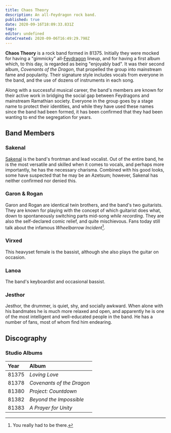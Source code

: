 ```yaml
---
title: Chaos Theory
description: An all-Feydragon rock band.
published: true
date: 2020-09-16T18:09:33.831Z
tags: 
editor: undefined
dateCreated: 2020-09-06T16:49:29.798Z
---
```


**Chaos Theory** is a rock band formed in 81375. Initially they were mocked for having a "gimmicky" all-[Feydragon](/species/feydragon) lineup, and for having a first album which, to this day, is regarded as being "enjoyably bad". It was their second album, *Covenants of the Dragon*, that propelled the group into mainstream fame and popularity. Their signature style includes vocals from everyone in the band, and the use of dozens of instruments in each song.

Along with a successful musical career, the band's members are known for their active work in bridging the social gap between Feydragons and mainstream Ramathian society. Everyone in the group goes by a stage name to protect their identities, and while they have used these names since the band had been formed, it has been confirmed that they had been wanting to end the segregation for years.

## Band Members

### Sakenal

[Sakenal](/characters/sakenal) is the band's frontman and lead vocalist. Out of the entire band, he is the most versatile and skilled when it comes to vocals, and perhaps more importantly, he has the necessary charisma. Combined with his good looks, some have suspected that he may be an Azetsum; however, Sakenal has neither confirmed nor denied this.

### Garon & Rogan

Garon and Rogan are identical twin brothers, and the band's two guitarists. They are known for playing with the concept of which guitarist does what, down to spontaneously switching parts mid-song *while recording*. They are also the self-declared comic relief, and quite mischievous. Fans today still talk about the infamous *Wheelbarrow Incident*[^1].

### Virxed

This heavyset female is the bassist, although she also plays the guitar on occasion.

### Lanoa

The band's keyboardist and occasional bassist.

### Jesthor

Jesthor, the drummer, is quiet, shy, and socially awkward. When alone with his bandmates he is much more relaxed and open, and apparently he is one of the most intelligent and well-educated people in the band. He has a number of fans, most of whom find him endearing.

## Discography

### Studio Albums

| Year    | Album          |
| :------ | :------------- |
| 81375   | *Loving Love* |
| 81378   | *Covenants of the Dragon* |
| 81380   | *Project: Countdown* |
| 81382   | *Beyond the Impossible* |
| 81383   | *A Prayer for Unity* |

[^1]: You really had to be there.